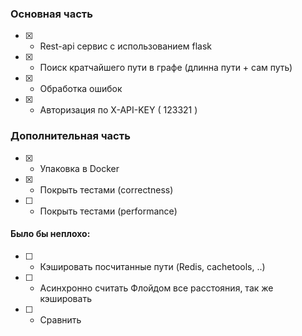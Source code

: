 ### Основная часть
- [x] - Rest-api сервис с использованием flask
- [x] - Поиск кратчайшего пути в графе (длинна пути + сам путь)
- [x] - Обработка ошибок 
- [x] - Авторизация по X-API-KEY ( 123321 )
### Дополнительная часть
- [x] - Упаковка в Docker
- [x] - Покрыть тестами (correctness)
- [ ] - Покрыть тестами (performance)
#### Было бы неплохо:
- [ ] - Кэшировать посчитанные пути (Redis, cachetools, ..)
- [ ] - Асинхронно считать Флойдом все расстояния, так же кэшировать
- [ ] - Сравнить
